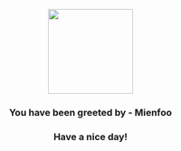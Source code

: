 <p align="center">
    <img src="https://raw.githubusercontent.com/PokeAPI/sprites/master/sprites/pokemon/619.png" width="150" height="150">
</p>
<h3 align="center">You have been greeted by - <b>Mienfoo</b></h3>
<h3 align="center">Have a nice day!</h3>

